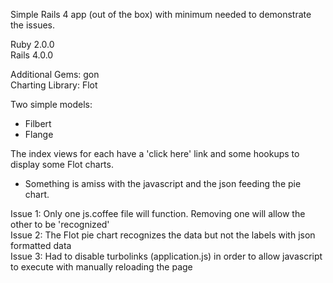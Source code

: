 Simple Rails 4 app (out of the box) with minimum needed to demonstrate the issues.  

Ruby 2.0.0  
Rails 4.0.0  

Additional Gems: gon  
Charting Library: Flot  

Two simple models:  
* Filbert  
* Flange  

The index views for each have a 'click here' link and some hookups to display some Flot charts.  
* Something is amiss with the javascript and the json feeding the pie chart.  

Issue 1: Only one js.coffee file will function. Removing one will allow the other to be 'recognized'  
Issue 2: The Flot pie chart recognizes the data but not the labels with json formatted data  
Issue 3: Had to disable turbolinks (application.js) in order to allow javascript to execute with manually reloading the page  
